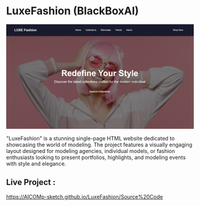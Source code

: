 # LuxeFashion (BlackBoxAI) 

![My Screenshot](Images/Image1.png)

"LuxeFashion" is a stunning single-page HTML website dedicated to showcasing the world of modeling. The project features a visually engaging layout designed for modeling agencies, individual models, or fashion enthusiasts looking to present portfolios, highlights, and modeling events with style and elegance.

## Live Project :  
https://AICOMp-sketch.github.io/LuxeFashion/Source%20Code